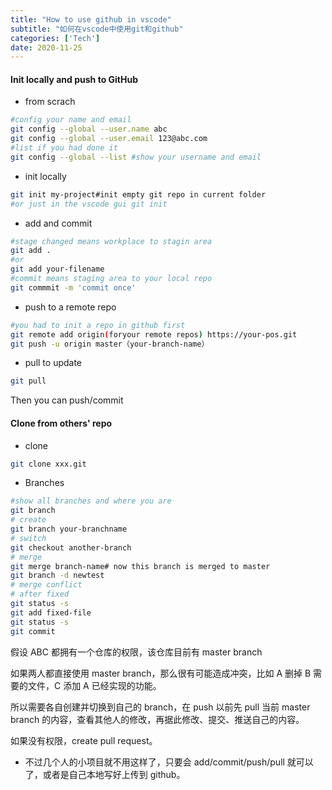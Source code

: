 ```yaml
---
title: "How to use github in vscode"
subtitle: "如何在vscode中使用git和github"
categories: ['Tech']
date: 2020-11-25
---
```


#### Init locally and push to GitHub

- from scrach

```bash
#config your name and email
git config --global --user.name abc
git config --global --user.email 123@abc.com
#list if you had done it
git config --global --list #show your username and email
```

- init locally

```bash
git init my-project#init empty git repo in current folder
#or just in the vscode gui git init
```

- add and commit

```bash
#stage changed means workplace to stagin area
git add .
#or
git add your-filename
#commit means staging area to your local repo
git commmit -m 'commit once'
```

- push to a remote repo

```bash
#you had to init a repo in github first
git remote add origin(foryour remote repos) https://your-pos.git
git push -u origin master（your-branch-name）
```

- pull to update

```bash
git pull
```

Then you can push/commit

#### Clone from others' repo

- clone

```bash
git clone xxx.git
```

- Branches

```bash
#show all branches and where you are
git branch
# create
git branch your-branchname
# switch
git checkout another-branch
# merge
git merge branch-name# now this branch is merged to master
git branch -d newtest
# merge conflict
# after fixed
git status -s
git add fixed-file
git status -s
git commit
```

假设 ABC 都拥有一个仓库的权限，该仓库目前有 master branch

如果两人都直接使用 master branch，那么很有可能造成冲突，比如 A 删掉 B 需要的文件，C 添加 A 已经实现的功能。

所以需要各自创建并切换到自己的 branch，在 push 以前先 pull 当前 master branch 的内容，查看其他人的修改，再据此修改、提交、推送自己的内容。

如果没有权限，create pull request。

- 不过几个人的小项目就不用这样了，只要会 add/commit/push/pull 就可以了，或者是自己本地写好上传到 github。